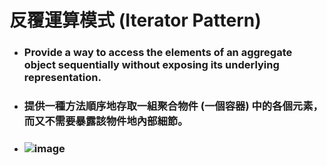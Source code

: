 反覆運算模式 (Iterator Pattern)
=====
* ### Provide a way to access the elements of an aggregate object sequentially without exposing its underlying representation.
* ### 提供一種方法順序地存取一組聚合物件 (一個容器) 中的各個元素，而又不需要暴露該物件地內部細節。
* ### ![image](https://gitlab.com/ChiangWei/main/-/raw/master/DesignPatterns%20(Python)/%E5%8F%8D%E8%A6%86%E9%81%8B%E7%AE%97%E6%A8%A1%E5%BC%8F%20(Iterator%20Pattern)/%E5%8F%8D%E8%A6%86%E9%81%8B%E7%AE%97%E6%A8%A1%E5%BC%8F%E7%9A%84%E9%A1%9E%E5%88%A5%E5%9C%96.jpg)
